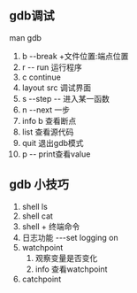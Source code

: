 ## gdb调试

man gdb

1.  b  --break  +文件位置:端点位置
2.  r  -- run  运行程序
3.  c  continue
4.  layout src  调试界面
5.  s --step  -- 进入某一函数
6.  n  --next  一步
7.  info  b  查看断点
8.  list  查看源代码
9.  quit  退出gdb模式
10.  p  -- print查看value

## gdb 小技巧

1.  shell ls  
2.  shell cat 
3.  shell  + 终端命令
4.  日志功能 ---set logging on
5.  watchpoint   
    1.  观察变量是否变化
    2.  info 查看watchpoint
6.  catchpoint